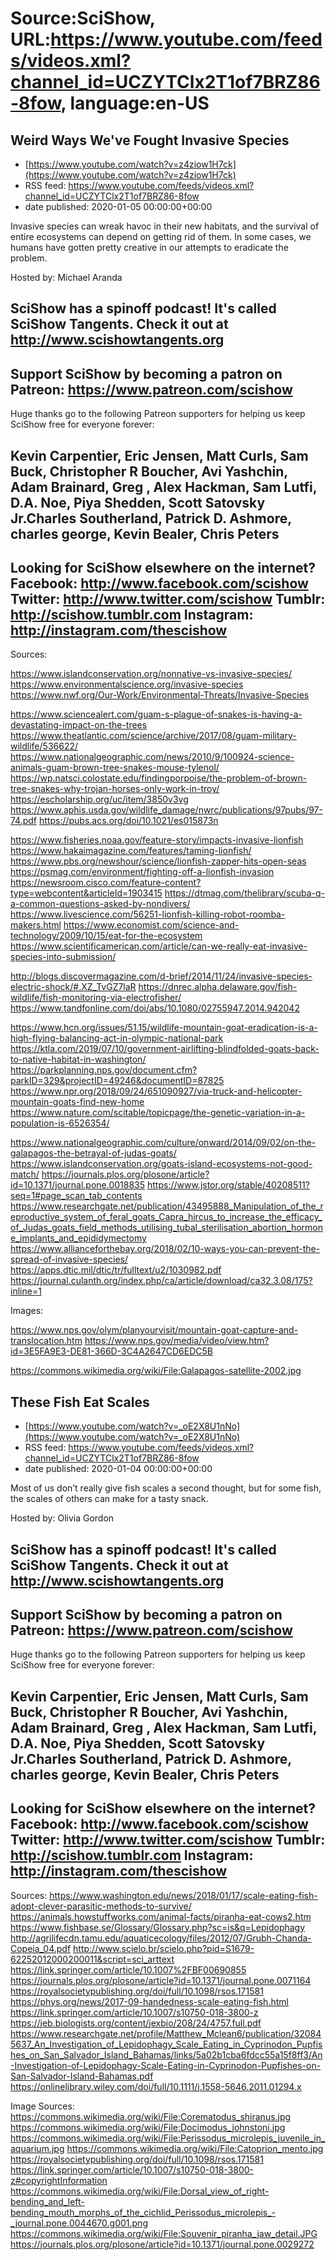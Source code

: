 # Source:SciShow, URL:https://www.youtube.com/feeds/videos.xml?channel_id=UCZYTClx2T1of7BRZ86-8fow, language:en-US

## Weird Ways We've Fought Invasive Species
 - [https://www.youtube.com/watch?v=z4ziow1H7ck](https://www.youtube.com/watch?v=z4ziow1H7ck)
 - RSS feed: https://www.youtube.com/feeds/videos.xml?channel_id=UCZYTClx2T1of7BRZ86-8fow
 - date published: 2020-01-05 00:00:00+00:00

Invasive species can wreak havoc in their new habitats, and the survival of entire ecosystems can depend on getting rid of them. In some cases, we humans have gotten pretty creative in our attempts to eradicate the problem.



Hosted by: Michael Aranda

SciShow has a spinoff podcast! It's called SciShow Tangents. Check it out at http://www.scishowtangents.org
----------
Support SciShow by becoming a patron on Patreon: https://www.patreon.com/scishow
----------
Huge thanks go to the following Patreon supporters for helping us keep SciShow free for everyone forever:

Kevin Carpentier, Eric Jensen, Matt Curls, Sam Buck, Christopher R Boucher, Avi Yashchin, Adam Brainard, Greg , Alex Hackman, Sam Lutfi, D.A. Noe, Piya Shedden, Scott Satovsky Jr.Charles Southerland, Patrick D. Ashmore, charles george, Kevin Bealer, Chris Peters
----------
Looking for SciShow elsewhere on the internet?
Facebook: http://www.facebook.com/scishow
Twitter: http://www.twitter.com/scishow
Tumblr: http://scishow.tumblr.com
Instagram: http://instagram.com/thescishow
----------
Sources:


https://www.islandconservation.org/nonnative-vs-invasive-species/
https://www.environmentalscience.org/invasive-species
https://www.nwf.org/Our-Work/Environmental-Threats/Invasive-Species

https://www.sciencealert.com/guam-s-plague-of-snakes-is-having-a-devastating-impact-on-the-trees
https://www.theatlantic.com/science/archive/2017/08/guam-military-wildlife/536622/
https://www.nationalgeographic.com/news/2010/9/100924-science-animals-guam-brown-tree-snakes-mouse-tylenol/
https://wp.natsci.colostate.edu/findingporpoise/the-problem-of-brown-tree-snakes-why-trojan-horses-only-work-in-troy/
https://escholarship.org/uc/item/3850v3vg
https://www.aphis.usda.gov/wildlife_damage/nwrc/publications/97pubs/97-74.pdf
https://pubs.acs.org/doi/10.1021/es015873n

https://www.fisheries.noaa.gov/feature-story/impacts-invasive-lionfish
https://www.hakaimagazine.com/features/taming-lionfish/
https://www.pbs.org/newshour/science/lionfish-zapper-hits-open-seas
https://psmag.com/environment/fighting-off-a-lionfish-invasion 
https://newsroom.cisco.com/feature-content?type=webcontent&articleId=1903415
https://dtmag.com/thelibrary/scuba-q-a-common-questions-asked-by-nondivers/
https://www.livescience.com/56251-lionfish-killing-robot-roomba-makers.html
https://www.economist.com/science-and-technology/2009/10/15/eat-for-the-ecosystem
https://www.scientificamerican.com/article/can-we-really-eat-invasive-species-into-submission/

http://blogs.discovermagazine.com/d-brief/2014/11/24/invasive-species-electric-shock/#.XZ_TvGZ7laR
https://dnrec.alpha.delaware.gov/fish-wildlife/fish-monitoring-via-electrofisher/
https://www.tandfonline.com/doi/abs/10.1080/02755947.2014.942042

https://www.hcn.org/issues/51.15/wildlife-mountain-goat-eradication-is-a-high-flying-balancing-act-in-olympic-national-park
https://ktla.com/2019/07/10/government-airlifting-blindfolded-goats-back-to-native-habitat-in-washington/
https://parkplanning.nps.gov/document.cfm?parkID=329&projectID=49246&documentID=87825
https://www.npr.org/2018/09/24/651090927/via-truck-and-helicopter-mountain-goats-find-new-home
https://www.nature.com/scitable/topicpage/the-genetic-variation-in-a-population-is-6526354/

https://www.nationalgeographic.com/culture/onward/2014/09/02/on-the-galapagos-the-betrayal-of-judas-goats/
https://www.islandconservation.org/goats-island-ecosystems-not-good-match/
https://journals.plos.org/plosone/article?id=10.1371/journal.pone.0018835
https://www.jstor.org/stable/40208511?seq=1#page_scan_tab_contents
https://www.researchgate.net/publication/43495888_Manipulation_of_the_reproductive_system_of_feral_goats_Capra_hircus_to_increase_the_efficacy_of_Judas_goats_field_methods_utilising_tubal_sterilisation_abortion_hormone_implants_and_epididymectomy
https://www.allianceforthebay.org/2018/02/10-ways-you-can-prevent-the-spread-of-invasive-species/ 
https://apps.dtic.mil/dtic/tr/fulltext/u2/1030982.pdf 
https://journal.culanth.org/index.php/ca/article/download/ca32.3.08/175?inline=1

Images:

https://www.nps.gov/olym/planyourvisit/mountain-goat-capture-and-translocation.htm
https://www.nps.gov/media/video/view.htm?id=3E5FA9E3-DE81-366D-3C4A2647CD6EDC5B

https://commons.wikimedia.org/wiki/File:Galapagos-satellite-2002.jpg

## These Fish Eat Scales
 - [https://www.youtube.com/watch?v=_oE2X8U1nNo](https://www.youtube.com/watch?v=_oE2X8U1nNo)
 - RSS feed: https://www.youtube.com/feeds/videos.xml?channel_id=UCZYTClx2T1of7BRZ86-8fow
 - date published: 2020-01-04 00:00:00+00:00

Most of us don’t really give fish scales a second thought, but for some fish, the scales of others can make for a tasty snack.

Hosted by: Olivia Gordon

SciShow has a spinoff podcast! It's called SciShow Tangents. Check it out at http://www.scishowtangents.org
----------
Support SciShow by becoming a patron on Patreon: https://www.patreon.com/scishow
----------
Huge thanks go to the following Patreon supporters for helping us keep SciShow free for everyone forever:

Kevin Carpentier, Eric Jensen, Matt Curls, Sam Buck, Christopher R Boucher, Avi Yashchin, Adam Brainard, Greg , Alex Hackman, Sam Lutfi, D.A. Noe, Piya Shedden, Scott Satovsky Jr.Charles Southerland, Patrick D. Ashmore, charles george, Kevin Bealer, Chris Peters
----------
Looking for SciShow elsewhere on the internet?
Facebook: http://www.facebook.com/scishow
Twitter: http://www.twitter.com/scishow
Tumblr: http://scishow.tumblr.com
Instagram: http://instagram.com/thescishow
----------
Sources:
https://www.washington.edu/news/2018/01/17/scale-eating-fish-adopt-clever-parasitic-methods-to-survive/
https://animals.howstuffworks.com/animal-facts/piranha-eat-cows2.htm
https://www.fishbase.se/Glossary/Glossary.php?sc=is&q=Lepidophagy
http://agrilifecdn.tamu.edu/aquaticecology/files/2012/07/Grubh-Chanda-Copeia_04.pdf
http://www.scielo.br/scielo.php?pid=S1679-62252012000200011&script=sci_arttext
https://link.springer.com/article/10.1007%2FBF00690855
https://journals.plos.org/plosone/article?id=10.1371/journal.pone.0071164
https://royalsocietypublishing.org/doi/full/10.1098/rsos.171581
https://phys.org/news/2017-09-handedness-scale-eating-fish.html
https://link.springer.com/article/10.1007/s10750-018-3800-z
https://jeb.biologists.org/content/jexbio/208/24/4757.full.pdf
https://www.researchgate.net/profile/Matthew_Mclean6/publication/320845637_An_Investigation_of_Lepidophagy_Scale_Eating_in_Cyprinodon_Pupfishes_on_San_Salvador_Island_Bahamas/links/5a02b1cba6fdcc55a15f8ff3/An-Investigation-of-Lepidophagy-Scale-Eating-in-Cyprinodon-Pupfishes-on-San-Salvador-Island-Bahamas.pdf
https://onlinelibrary.wiley.com/doi/full/10.1111/j.1558-5646.2011.01294.x

Image Sources:
https://commons.wikimedia.org/wiki/File:Corematodus_shiranus.jpg
https://commons.wikimedia.org/wiki/File:Docimodus_johnstoni.jpg
https://commons.wikimedia.org/wiki/File:Perissodus_microlepis_juvenile_in_aquarium.jpg
https://commons.wikimedia.org/wiki/File:Catoprion_mento.jpg
https://royalsocietypublishing.org/doi/full/10.1098/rsos.171581
https://link.springer.com/article/10.1007/s10750-018-3800-z#copyrightInformation
https://commons.wikimedia.org/wiki/File:Dorsal_view_of_right-bending_and_left-bending_mouth_morphs_of_the_cichlid_Perissodus_microlepis_-_journal.pone.0044670.g001.png
https://commons.wikimedia.org/wiki/File:Souvenir_piranha_jaw_detail.JPG
https://journals.plos.org/plosone/article?id=10.1371/journal.pone.0029272

